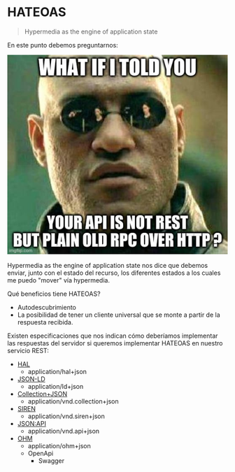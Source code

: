 # HATEOAS

> Hypermedia as the engine of application state

En este punto debemos preguntarnos:

[![What if i told you yout api is not rest but plain old rpc over http?](./7s3svchge2tkpn7lh1rm.jpg)](https://roy.gbiv.com/untangled/2008/rest-apis-must-be-hypertext-driven)

Hypermedia as the engine of application state nos dice que debemos enviar, junto con el estado del recurso, los diferentes estados a los cuales me puedo "mover" vía hypermedia.

Qué beneficios tiene HATEOAS?

- Autodescubrimiento
- La posibilidad de tener un cliente universal que se monte a partir de la respuesta recibida.

Existen especificaciones que nos indican cómo deberíamos implementar las respuestas del servidor si queremos implementar HATEOAS en nuestro servicio REST:

- [HAL](http://stateless.co/hal_specification.html)
  - application/hal+json
- [JSON-LD](https://json-ld.org/)
  - application/ld+json
- [Collection+JSON](http://amundsen.com/media-types/collection/)
  - application/vnd.collection+json
- [SIREN](https://github.com/kevinswiber/siren)
  - application/vnd.siren+json
- [JSON:API](https://jsonapi.org/)
  - application/vnd.api+json
- [OHM](https://github.com/cbornet/ohm)
  - application/ohm+json
  - OpenApi
    - Swagger

